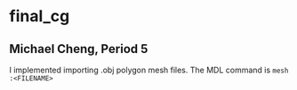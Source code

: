 # final_cg
## Michael Cheng, Period 5

I implemented importing .obj polygon mesh files. The MDL command is `mesh :<FILENAME>`
